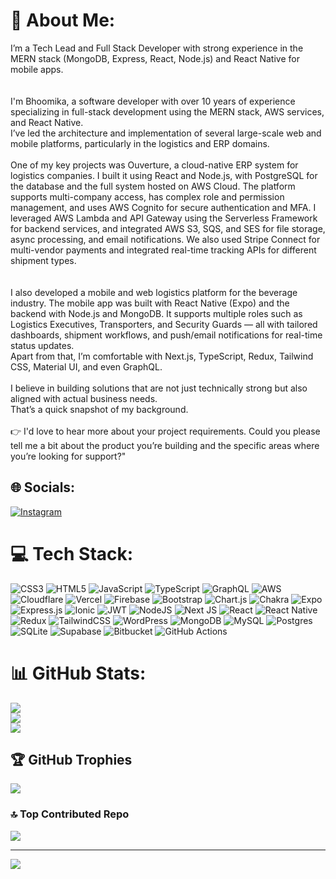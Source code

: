# 💫 About Me:
I’m a Tech Lead and Full Stack Developer with strong experience in the MERN stack (MongoDB, Express, React, Node.js) and React Native for mobile apps.<br><br><br>I'm Bhoomika, a software developer with over 10 years of experience specializing in full-stack development using the MERN stack, AWS services, and React Native. <br>I’ve led the architecture and implementation of several large-scale web and mobile platforms, particularly in the logistics and ERP domains.<br><br>One of my key projects was Ouverture, a cloud-native ERP system for logistics companies. I built it using React and Node.js, with PostgreSQL for the database and the full system hosted on AWS Cloud. The platform supports multi-company access, has complex role and permission management, and uses AWS Cognito for secure authentication and MFA. I leveraged AWS Lambda and API Gateway using the Serverless Framework for backend services, and integrated AWS S3, SQS, and SES for file storage, async processing, and email notifications. We also used Stripe Connect for multi-vendor payments and integrated real-time tracking APIs for different shipment types.<br><br><br>I also developed a mobile and web logistics platform for the beverage industry. The mobile app was built with React Native (Expo) and the backend with Node.js and MongoDB. It supports multiple roles such as Logistics Executives, Transporters, and Security Guards — all with tailored dashboards, shipment workflows, and push/email notifications for real-time status updates.<br>Apart from that, I’m comfortable with Next.js, TypeScript, Redux, Tailwind CSS, Material UI, and even GraphQL.<br><br>I believe in building solutions that are not just technically strong but also aligned with actual business needs.<br>That’s a quick snapshot of my background.<br><br>👉 I'd love to hear more about your project requirements. Could you please tell me a bit about the product you’re building and the specific areas where you’re looking for support?"


## 🌐 Socials:
[![Instagram](https://img.shields.io/badge/Instagram-%23E4405F.svg?logo=Instagram&logoColor=white)](https://instagram.com/mehta.bhoomika) 

# 💻 Tech Stack:
![CSS3](https://img.shields.io/badge/css3-%231572B6.svg?style=for-the-badge&logo=css3&logoColor=white) ![HTML5](https://img.shields.io/badge/html5-%23E34F26.svg?style=for-the-badge&logo=html5&logoColor=white) ![JavaScript](https://img.shields.io/badge/javascript-%23323330.svg?style=for-the-badge&logo=javascript&logoColor=%23F7DF1E) ![TypeScript](https://img.shields.io/badge/typescript-%23007ACC.svg?style=for-the-badge&logo=typescript&logoColor=white) ![GraphQL](https://img.shields.io/badge/-GraphQL-E10098?style=for-the-badge&logo=graphql&logoColor=white) ![AWS](https://img.shields.io/badge/AWS-%23FF9900.svg?style=for-the-badge&logo=amazon-aws&logoColor=white) ![Cloudflare](https://img.shields.io/badge/Cloudflare-F38020?style=for-the-badge&logo=Cloudflare&logoColor=white) ![Vercel](https://img.shields.io/badge/vercel-%23000000.svg?style=for-the-badge&logo=vercel&logoColor=white) ![Firebase](https://img.shields.io/badge/firebase-%23039BE5.svg?style=for-the-badge&logo=firebase) ![Bootstrap](https://img.shields.io/badge/bootstrap-%238511FA.svg?style=for-the-badge&logo=bootstrap&logoColor=white) ![Chart.js](https://img.shields.io/badge/chart.js-F5788D.svg?style=for-the-badge&logo=chart.js&logoColor=white) ![Chakra](https://img.shields.io/badge/chakra-%234ED1C5.svg?style=for-the-badge&logo=chakraui&logoColor=white) ![Expo](https://img.shields.io/badge/expo-1C1E24?style=for-the-badge&logo=expo&logoColor=#D04A37) ![Express.js](https://img.shields.io/badge/express.js-%23404d59.svg?style=for-the-badge&logo=express&logoColor=%2361DAFB) ![Ionic](https://img.shields.io/badge/Ionic-%233880FF.svg?style=for-the-badge&logo=Ionic&logoColor=white) ![JWT](https://img.shields.io/badge/JWT-black?style=for-the-badge&logo=JSON%20web%20tokens) ![NodeJS](https://img.shields.io/badge/node.js-6DA55F?style=for-the-badge&logo=node.js&logoColor=white) ![Next JS](https://img.shields.io/badge/Next-black?style=for-the-badge&logo=next.js&logoColor=white) ![React](https://img.shields.io/badge/react-%2320232a.svg?style=for-the-badge&logo=react&logoColor=%2361DAFB) ![React Native](https://img.shields.io/badge/react_native-%2320232a.svg?style=for-the-badge&logo=react&logoColor=%2361DAFB) ![Redux](https://img.shields.io/badge/redux-%23593d88.svg?style=for-the-badge&logo=redux&logoColor=white) ![TailwindCSS](https://img.shields.io/badge/tailwindcss-%2338B2AC.svg?style=for-the-badge&logo=tailwind-css&logoColor=white) ![WordPress](https://img.shields.io/badge/WordPress-%23117AC9.svg?style=for-the-badge&logo=WordPress&logoColor=white) ![MongoDB](https://img.shields.io/badge/MongoDB-%234ea94b.svg?style=for-the-badge&logo=mongodb&logoColor=white) ![MySQL](https://img.shields.io/badge/mysql-4479A1.svg?style=for-the-badge&logo=mysql&logoColor=white) ![Postgres](https://img.shields.io/badge/postgres-%23316192.svg?style=for-the-badge&logo=postgresql&logoColor=white) ![SQLite](https://img.shields.io/badge/sqlite-%2307405e.svg?style=for-the-badge&logo=sqlite&logoColor=white) ![Supabase](https://img.shields.io/badge/Supabase-3ECF8E?style=for-the-badge&logo=supabase&logoColor=white) ![Bitbucket](https://img.shields.io/badge/bitbucket-%230047B3.svg?style=for-the-badge&logo=bitbucket&logoColor=white) ![GitHub Actions](https://img.shields.io/badge/github%20actions-%232671E5.svg?style=for-the-badge&logo=githubactions&logoColor=white)
# 📊 GitHub Stats:
![](https://github-readme-stats.vercel.app/api?username=bhoomikamehtastartbit&theme=dark&hide_border=false&include_all_commits=false&count_private=false)<br/>
![](https://nirzak-streak-stats.vercel.app/?user=bhoomikamehtastartbit&theme=dark&hide_border=false)<br/>
![](https://github-readme-stats.vercel.app/api/top-langs/?username=bhoomikamehtastartbit&theme=dark&hide_border=false&include_all_commits=false&count_private=false&layout=compact)

## 🏆 GitHub Trophies
![](https://github-profile-trophy.vercel.app/?username=bhoomikamehtastartbit&theme=radical&no-frame=false&no-bg=true&margin-w=4)

### 🔝 Top Contributed Repo
![](https://github-contributor-stats.vercel.app/api?username=bhoomikamehtastartbit&limit=5&theme=dark&combine_all_yearly_contributions=true)

---
[![](https://visitcount.itsvg.in/api?id=bhoomikamehtastartbit&icon=0&color=0)](https://visitcount.itsvg.in)

<!-- Proudly created with GPRM ( https://gprm.itsvg.in ) -->
